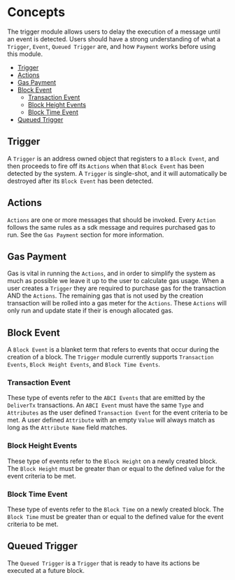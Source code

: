 <!--
order: 1
-->

# Concepts

The trigger module allows users to delay the execution of a message until an event is detected. Users should have a strong understanding of what a `Trigger`, `Event`, `Queued Trigger` are, and how `Payment` works before using this module.

<!-- TOC -->
  - [Trigger](#trigger)
  - [Actions](#actions)
  - [Gas Payment](#gas-payment)
  - [Block Event](#block-event)
    - [Transaction Event](#transaction-event)
    - [Block Height Events](#block-height-events)
    - [Block Time Event](#block-time-event)
  - [Queued Trigger](#queued-trigger)



## Trigger

A `Trigger` is an address owned object that registers to a `Block Event`, and then proceeds to fire off its `Actions` when that `Block Event` has been detected by the system. A `Trigger` is single-shot, and it will automatically be destroyed after its `Block Event` has been detected.

## Actions

`Actions` are one or more messages that should be invoked. Every `Action` follows the same rules as a sdk message and requires purchased gas to run. See the `Gas Payment` section for more information.

## Gas Payment

Gas is vital in running the `Actions`, and in order to simplify the system as much as possible we leave it up to the user to calculate gas usage. When a user creates a `Trigger` they are required to purchase gas for the transaction AND the `Actions`. The remaining gas that is not used by the creation transaction will be rolled into a gas meter for the `Actions`. These `Actions` will only run and update state if their is enough allocated gas.

## Block Event

A `Block Event` is a blanket term that refers to events that occur during the creation of a block. The `Trigger` module currently supports `Transaction Events`, `Block Height Events`, and `Block Time Events`. 

### Transaction Event

These type of events refer to the `ABCI Events` that are emitted by the `DeliverTx` transactions. An `ABCI Event` must have the same `Type` and `Attributes` as the user defined `Transaction Event` for the event criteria to be met. A user defined `Attribute` with an empty `Value` will always match as long as the `Attribute Name` field matches.

### Block Height Events

These type of events refer to the `Block Height` on a newly created block. The `Block Height` must be greater than or equal to the defined value for the event criteria to be met.

### Block Time Event

These type of events refer to the `Block Time` on a newly created block. The `Block Time` must be greater than or equal to the defined value for the event criteria to be met.

## Queued Trigger

The `Queued Trigger` is a `Trigger` that is ready to have its actions be executed at a future block.

